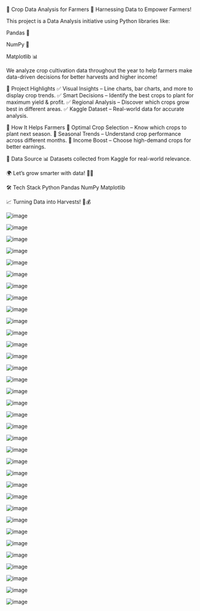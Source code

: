 🌱 Crop Data Analysis for Farmers 🌾
Harnessing Data to Empower Farmers!

This project is a Data Analysis initiative using Python libraries like:

Pandas 🐼

NumPy 🔢

Matplotlib 📊

We analyze crop cultivation data throughout the year to help farmers make data-driven decisions for better harvests and higher income!

📌 Project Highlights
✅ Visual Insights – Line charts, bar charts, and more to display crop trends.
✅ Smart Decisions – Identify the best crops to plant for maximum yield & profit.
✅ Regional Analysis – Discover which crops grow best in different areas.
✅ Kaggle Dataset – Real-world data for accurate analysis.

🚀 How It Helps Farmers
🔹 Optimal Crop Selection – Know which crops to plant next season.
🔹 Seasonal Trends – Understand crop performance across different months.
🔹 Income Boost – Choose high-demand crops for better earnings.

📂 Data Source
📊 Datasets collected from Kaggle for real-world relevance.

🌍 Let’s grow smarter with data! 🚜💡

🛠 Tech Stack
Python
Pandas
NumPy
Matplotlib

📈 Turning Data into Harvests! 🌱💰

![image](https://github.com/Tejas-Santosh-Nalawade/CROP-DATA-ANALYTICS-PROJECT/assets/89332752/f25db3aa-ff10-431e-8cc2-eff2b1068d8b)

![image](https://github.com/Tejas-Santosh-Nalawade/CROP-DATA-ANALYTICS-PROJECT/assets/89332752/f34c18ad-7960-4d21-9a4e-f3eff0985ace)

![image](https://github.com/Tejas-Santosh-Nalawade/CROP-DATA-ANALYTICS-PROJECT/assets/89332752/16dcd0f9-c881-46c5-90ea-5ff5370d34dd)

![image](https://github.com/Tejas-Santosh-Nalawade/CROP-DATA-ANALYTICS-PROJECT/assets/89332752/352f998e-1698-4575-aed7-d3ca71cb9106)

![image](https://github.com/Tejas-Santosh-Nalawade/CROP-DATA-ANALYTICS-PROJECT/assets/89332752/b5eec7ab-f1e4-41e7-9b18-3b1adc29455e)

![image](https://github.com/Tejas-Santosh-Nalawade/CROP-DATA-ANALYTICS-PROJECT/assets/89332752/dd79af9c-6896-4501-a455-941cbb302d24)

![image](https://github.com/Tejas-Santosh-Nalawade/CROP-DATA-ANALYTICS-PROJECT/assets/89332752/18eb4165-e326-4a10-914f-6b51d6f7bcc7)

![image](https://github.com/Tejas-Santosh-Nalawade/CROP-DATA-ANALYTICS-PROJECT/assets/89332752/1630439b-97c7-409c-bc76-7aa550cda637)

![image](https://github.com/Tejas-Santosh-Nalawade/CROP-DATA-ANALYTICS-PROJECT/assets/89332752/d79dedad-ba38-41cb-8338-ef47c87716a6)

![image](https://github.com/Tejas-Santosh-Nalawade/CROP-DATA-ANALYTICS-PROJECT/assets/89332752/711ddcf5-62a3-4f18-9bce-76023edcfbb5)

![image](https://github.com/Tejas-Santosh-Nalawade/CROP-DATA-ANALYTICS-PROJECT/assets/89332752/71a4f285-d7eb-49a9-9185-ff202d068e0c)

![image](https://github.com/Tejas-Santosh-Nalawade/CROP-DATA-ANALYTICS-PROJECT/assets/89332752/e0021962-b4e9-4de0-b30e-7b1f8910fb05)

![image](https://github.com/Tejas-Santosh-Nalawade/CROP-DATA-ANALYTICS-PROJECT/assets/89332752/1f2665c4-29c1-478b-a1d4-3fc7a8f2bcf9)

![image](https://github.com/Tejas-Santosh-Nalawade/CROP-DATA-ANALYTICS-PROJECT/assets/89332752/e4de8223-42ed-4b7e-a884-97ad33fcd26a)

![image](https://github.com/Tejas-Santosh-Nalawade/CROP-DATA-ANALYTICS-PROJECT/assets/89332752/d158d1d2-e905-49f3-a2c5-eefa8de68f98)

![image](https://github.com/Tejas-Santosh-Nalawade/CROP-DATA-ANALYTICS-PROJECT/assets/89332752/ae79d991-709b-4d2d-9e48-4b9272b86d6c)

![image](https://github.com/Tejas-Santosh-Nalawade/CROP-DATA-ANALYTICS-PROJECT/assets/89332752/fcebe1a9-fdd1-400f-b458-0b9571c406b4)

![image](https://github.com/Tejas-Santosh-Nalawade/CROP-DATA-ANALYTICS-PROJECT/assets/89332752/57281391-3d77-4a2e-b687-9de5f1357377)

![image](https://github.com/Tejas-Santosh-Nalawade/CROP-DATA-ANALYTICS-PROJECT/assets/89332752/54a77ad0-467c-4e63-927e-ce5e9235efcb)

![image](https://github.com/Tejas-Santosh-Nalawade/CROP-DATA-ANALYTICS-PROJECT/assets/89332752/dd41c0cf-ad2a-4f13-96bf-b64cdd0eb665)

![image](https://github.com/Tejas-Santosh-Nalawade/CROP-DATA-ANALYTICS-PROJECT/assets/89332752/48cba2c5-7840-4902-8cb5-173ac8be2207)

![image](https://github.com/Tejas-Santosh-Nalawade/CROP-DATA-ANALYTICS-PROJECT/assets/89332752/8bf5b495-5dda-40cd-8159-20b29b5c6322)

![image](https://github.com/Tejas-Santosh-Nalawade/CROP-DATA-ANALYTICS-PROJECT/assets/89332752/6956c465-470f-414e-ba0c-ada99f97a3e1)

![image](https://github.com/Tejas-Santosh-Nalawade/CROP-DATA-ANALYTICS-PROJECT/assets/89332752/bc65fe9b-783f-4fc9-ad47-8accc804381d)

![image](https://github.com/Tejas-Santosh-Nalawade/CROP-DATA-ANALYTICS-PROJECT/assets/89332752/0856288d-6fd0-4ee7-b018-dc4660616301)

![image](https://github.com/Tejas-Santosh-Nalawade/CROP-DATA-ANALYTICS-PROJECT/assets/89332752/7d9fd860-82d7-43b2-8111-73c8bb2f3d75)

![image](https://github.com/Tejas-Santosh-Nalawade/CROP-DATA-ANALYTICS-PROJECT/assets/89332752/69ef40c4-48ee-40f2-8e8f-415220261481)

![image](https://github.com/Tejas-Santosh-Nalawade/CROP-DATA-ANALYTICS-PROJECT/assets/89332752/f52d06bd-ecb9-402e-b0db-6531d4f76c9c)

![image](https://github.com/Tejas-Santosh-Nalawade/CROP-DATA-ANALYTICS-PROJECT/assets/89332752/3b1776c4-80dd-4ef5-8ddb-356c5fe043c0)

![image](https://github.com/Tejas-Santosh-Nalawade/CROP-DATA-ANALYTICS-PROJECT/assets/89332752/aee5f674-d8fc-4a21-b467-d0c59f4bbf00)

![image](https://github.com/Tejas-Santosh-Nalawade/CROP-DATA-ANALYTICS-PROJECT/assets/89332752/195ae1ad-ba80-4889-832a-f4cb3fe516a4)

![image](https://github.com/Tejas-Santosh-Nalawade/CROP-DATA-ANALYTICS-PROJECT/assets/89332752/d835936a-e5ee-41fd-8ad2-807a7b13eb70)

![image](https://github.com/Tejas-Santosh-Nalawade/CROP-DATA-ANALYTICS-PROJECT/assets/89332752/03d91139-32d5-4bb0-9b3e-eac9158420bc)

![image](https://github.com/Tejas-Santosh-Nalawade/CROP-DATA-ANALYTICS-PROJECT/assets/89332752/460a6e17-238a-4761-aca8-a76f7b10c7ee)
